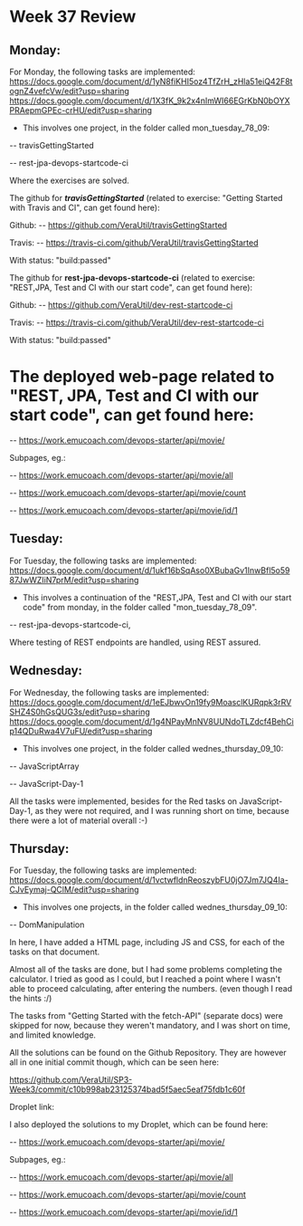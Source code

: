 # Week 37 Review

## Monday:
For Monday, the following tasks are implemented:
https://docs.google.com/document/d/1yN8fiKHI5oz4TfZrH_zHla51eiQ42F8tognZ4vefcVw/edit?usp=sharing
https://docs.google.com/document/d/1X3fK_9k2x4nImWI66EGrKbN0bOYXPRAepmGPEc-crHU/edit?usp=sharing
- This involves one project, in the folder called mon_tuesday_78_09:

-- travisGettingStarted

-- rest-jpa-devops-startcode-ci

Where the exercises are solved.

The github for ***travisGettingStarted*** (related to exercise: "Getting Started with Travis and CI", can get found here):

Github: -- https://github.com/VeraUtil/travisGettingStarted

Travis: -- https://travis-ci.com/github/VeraUtil/travisGettingStarted

With status: "build:passed"

The github for **rest-jpa-devops-startcode-ci** (related to exercise: "REST,JPA, Test and CI with our start code", can get found here):

Github: -- https://github.com/VeraUtil/dev-rest-startcode-ci

Travis: -- https://travis-ci.com/github/VeraUtil/dev-rest-startcode-ci

With status: "build:passed"

# The deployed web-page related to "REST, JPA, Test and CI with our start code", can get found here:

-- https://work.emucoach.com/devops-starter/api/movie/

Subpages, eg.: 

-- https://work.emucoach.com/devops-starter/api/movie/all

-- https://work.emucoach.com/devops-starter/api/movie/count

-- https://work.emucoach.com/devops-starter/api/movie/id/1

## Tuesday:
For Tuesday, the following tasks are implemented:
https://docs.google.com/document/d/1ukf16bSqAso0XBubaGv1InwBfl5o5987JwWZIiN7prM/edit?usp=sharing
- This involves a continuation of the "REST,JPA, Test and CI with our start code" from monday, in the folder called "mon_tuesday_78_09".

-- rest-jpa-devops-startcode-ci, 

Where testing of REST endpoints are handled, using REST assured. 

## Wednesday:
For Wednesday, the following tasks are implemented:
https://docs.google.com/document/d/1eEJbwvOn19fy9MoasclKURqpk3rRVSHZ4S0hGsQUG3s/edit?usp=sharing
https://docs.google.com/document/d/1g4NPayMnNV8UUNdoTLZdcf4BehCip14QDuRwa4V7uFU/edit?usp=sharing
- This involves one project, in the folder called wednes_thursday_09_10:

-- JavaScriptArray

-- JavaScript-Day-1

All the tasks were implemented, besides for the Red tasks on JavaScript-Day-1, as they were not required, and I was running short on time, because there were a lot of material overall :-)


## Thursday:
For Tuesday, the following tasks are implemented:
https://docs.google.com/document/d/1vctwfldnReoszybFU0jO7Jm7JQ4Ia-CJvEymaj-QClM/edit?usp=sharing
- This involves one projects, in the folder called wednes_thursday_09_10:

-- DomManipulation

In here, I have added a HTML page, including JS and CSS, for each of the tasks on that document. 

Almost all of the tasks are done, but I had some problems completing the calculator. I tried as good as I could, but I reached a point where I wasn't able to proceed calculating, after entering the numbers. (even though I read the hints :/) 

The tasks from "Getting Started with the fetch-API" (separate docs) were skipped for now, because they weren't mandatory, and I was short on time, and limited knowledge.

All the solutions can be found on the Github Repository. They are however all in one initial commit though, which can be seen here:

https://github.com/VeraUtil/SP3-Week3/commit/c10b998ab23125374bad5f5aec5eaf75fdb1c60f

Droplet link: 

I also deployed the solutions to my Droplet, which can be found here:

-- https://work.emucoach.com/devops-starter/api/movie/

Subpages, eg.: 

-- https://work.emucoach.com/devops-starter/api/movie/all

-- https://work.emucoach.com/devops-starter/api/movie/count

-- https://work.emucoach.com/devops-starter/api/movie/id/1
